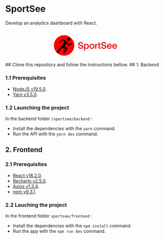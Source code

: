 # SportSee
Develop an analytics dashboard with React.
##
<p align="center">
  <img src="./logo.png" />
</p>
##
Clone this repository and follow the instructions bellow.
## 1. Backend

### 1.1 Prerequisites
 - [NodeJS v19.5.0](https://nodejs.org/en).
 - [Yarn v3.5.0](https://yarnpkg.com/).

### 1.2 Launching the project
In the backend folder `/sportsee/backend` :
- Install the dependencies with the `yarn` command.
- Run the API with the `yarn dev` command.

## 2. Frontend

### 2.1 Prerequisites
- [React v18.2.0](https://react.dev/).
- [Recharts v2.5.0](https://recharts.org/en-US/).
- [Axios v1.3.4](https://www.npmjs.com/package/axios).
- [npm v9.3.1](https://www.npmjs.com/).

### 2.2 Lauching the project
In the frontend folder `sportsee/frontend` :
- Install the dependencies with the `npm install` command.
- Run the app with the `npm run dev` command.